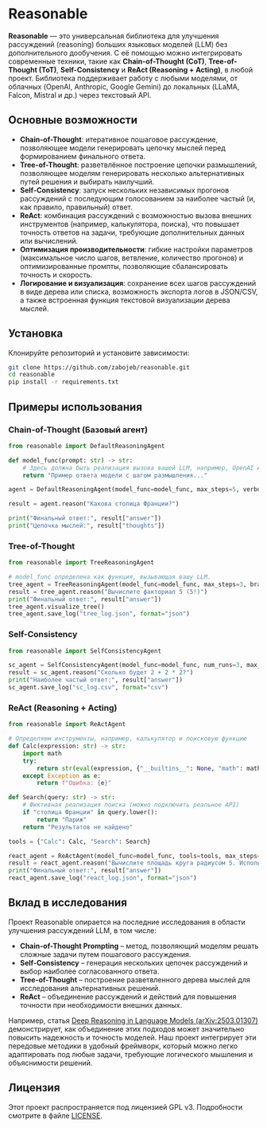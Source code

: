 # Reasonable

**Reasonable** — это универсальная библиотека для улучшения рассуждений (reasoning) больших языковых моделей (LLM) без дополнительного дообучения. С её помощью можно интегрировать современные техники, такие как **Chain-of-Thought (CoT)**, **Tree-of-Thought (ToT)**, **Self-Consistency** и **ReAct (Reasoning + Acting)**, в любой проект. Библиотека поддерживает работу с любыми моделями, от облачных (OpenAI, Anthropic, Google Gemini) до локальных (LLaMA, Falcon, Mistral и др.) через текстовый API.

## Основные возможности

- **Chain-of-Thought**: итеративное пошаговое рассуждение, позволяющее модели генерировать цепочку мыслей перед формированием финального ответа.
- **Tree-of-Thought**: разветвлённое построение цепочки размышлений, позволяющее моделям генерировать несколько альтернативных путей решения и выбирать наилучший.
- **Self-Consistency**: запуск нескольких независимых прогонов рассуждений с последующим голосованием за наиболее частый (и, как правило, правильный) ответ.
- **ReAct**: комбинация рассуждений с возможностью вызова внешних инструментов (например, калькулятора, поиска), что повышает точность ответов на задачи, требующие дополнительных данных или вычислений.
- **Оптимизация производительности**: гибкие настройки параметров (максимальное число шагов, ветвление, количество прогонов) и оптимизированные промпты, позволяющие сбалансировать точность и скорость.
- **Логирование и визуализация**: сохранение всех шагов рассуждений в виде дерева или списка, возможность экспорта логов в JSON/CSV, а также встроенная функция текстовой визуализации дерева мыслей.

## Установка

Клонируйте репозиторий и установите зависимости:

```bash
git clone https://github.com/zabojeb/reasonable.git
cd reasonable
pip install -r requirements.txt
```

## Примеры использования

### Chain-of-Thought (Базовый агент)

```python
from reasonable import DefaultReasoningAgent

def model_func(prompt: str) -> str:
    # Здесь должна быть реализация вызова вашей LLM, например, OpenAI API.
    return "Пример ответа модели с шагом размышления..."

agent = DefaultReasoningAgent(model_func=model_func, max_steps=5, verbose=True)

result = agent.reason("Какова столица Франции?")

print("Финальный ответ:", result["answer"])
print("Цепочка мыслей:", result["thoughts"])
```

### Tree-of-Thought

```python
from reasonable import TreeReasoningAgent

# model_func определена как функция, вызывающая вашу LLM.
tree_agent = TreeReasoningAgent(model_func=model_func, max_steps=3, branch_factor=2)
result = tree_agent.reason("Вычислите факториал 5 (5!)")
print("Финальный ответ:", result["answer"])
tree_agent.visualize_tree()
tree_agent.save_log("tree_log.json", format="json")
```

### Self-Consistency

```python
from reasonable import SelfConsistencyAgent

sc_agent = SelfConsistencyAgent(model_func=model_func, num_runs=3, max_steps=4)
result = sc_agent.reason("Сколько будет 2 + 2 * 2?")
print("Наиболее частый ответ:", result["answer"])
sc_agent.save_log("sc_log.csv", format="csv")
```

### ReAct (Reasoning + Acting)

```python
from reasonable import ReActAgent

# Определяем инструменты, например, калькулятор и поисковую функцию
def Calc(expression: str) -> str:
    import math
    try:
        return str(eval(expression, {"__builtins__": None, "math": math}))
    except Exception as e:
        return f"Ошибка: {e}"

def Search(query: str) -> str:
    # Фиктивная реализация поиска (можно подключить реальное API)
    if "столица Франции" in query.lower():
        return "Париж"
    return "Результатов не найдено"

tools = {"Calc": Calc, "Search": Search}

react_agent = ReActAgent(model_func=model_func, tools=tools, max_steps=5)
result = react_agent.reason("Вычислите площадь круга радиусом 5. Используйте формулу Pi * r^2.")
print("Финальный ответ:", result["answer"])
react_agent.save_log("react_log.json", format="json")
```

## Вклад в исследования

Проект Reasonable опирается на последние исследования в области улучшения рассуждений LLM, в том числе:
- **Chain-of-Thought Prompting** – метод, позволяющий моделям решать сложные задачи путем пошагового рассуждения.
- **Self-Consistency** – генерация нескольких цепочек рассуждений и выбор наиболее согласованного ответа.
- **Tree-of-Thought** – построение разветвленного дерева мыслей для исследования альтернативных решений.
- **ReAct** – объединение рассуждений и действий для повышения точности при необходимости внешних данных.

Например, статья [Deep Reasoning in Language Models (arXiv:2503.01307)](https://arxiv.org/abs/2503.01307) демонстрирует, как объединение этих подходов может значительно повысить надежность и точность моделей. Наш проект интегрирует эти передовые методики в удобный фреймворк, который можно легко адаптировать под любые задачи, требующие логического мышления и объяснимости решений.

## Лицензия

Этот проект распространяется под лицензией GPL v3. Подробности смотрите в файле [LICENSE](LICENSE).
